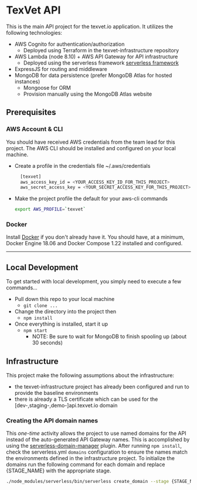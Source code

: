 # TexVet API

This is the main API project for the texvet.io application. It utilizes the following technologies:

- AWS Cognito for authentication/authorization
  - Deployed using Terraform in the texvet-infrastructure repository
- AWS Lambda (node 8.10) + AWS API Gateway for API infrastructure
  - Deployed using the serverless framework [serverless framework](https://serverless.com/framework/docs/providers/aws/guide/quick-start/)
- ExpressJS for routing and middleware
- MongoDB for data persistence (prefer MongoDB Atlas for hosted instances)
  - Mongoose for ORM
  - Provision manually using the MongoDB Atlas website

## Prerequisites

### AWS Account & CLI

You should have received AWS credentials from the team lead for this project.
The AWS CLI should be installed and configured on your local machine.

- Create a profile in the credentials file ~/.aws/credentials

  ```bash
    [texvet]
    aws_access_key_id = <YOUR_ACCESS_KEY_ID_FOR_THIS_PROJECT>
    aws_secret_access_key = <YOUR_SECRET_ACCESS_KEY_FOR_THIS_PROJECT>
  ```

- Make the project profile the default for your aws-cli commands

  ```bash
  export AWS_PROFILE=`texvet`
  ```

### Docker

Install [Docker](https://www.docker.com/) if you don't already have it.
You should have, at a minimum, Docker Engine 18.06 and Docker Compose 1.22 installed and configured.

----

## Local Development

To get started with local development, you simply need to execute a few commands...

- Pull down this repo to your local machine
  - `git clone ...`
- Change the directory into the project then
  - `npm install`
- Once everything is installed, start it up
  - `npm start`
    - NOTE: Be sure to wait for MongoDB to finish spooling up (about 30 seconds)

## Infrastructure

This project make the following assumptions about the infrastructure:

- the texvet-infrastructure project has already been configured and run to provide the baseline environments
- there is already a TLS certificate which can be used for the [dev-,staging-,demo-]api.texvet.io domain

### Creating the API domain names

This *one-time* activity allows the project to use named domains for the API instead of the auto-generated API Gateway names.
This is accomplished by using the [serverless-domain-manager](https://github.com/amplify-education/serverless-domain-manager) plugin.
After running `npm install`, check the serverless.yml `domains` configuration to ensure the names match the environments defined in the infrastructure project.
To initialize the domains run the following command for each domain and replace {STAGE_NAME} with the appropriate stage.

  ```bash
  ./node_modules/serverless/bin/serverless create_domain --stage {STAGE_NAME}
  ```